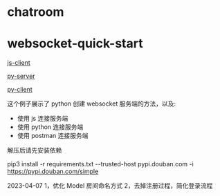 # chatroom

# websocket-quick-start

[js-client](https://socket.io/docs/v4/client-api/ '')

[py-server](https://flask-socketio.readthedocs.io/en/latest/getting_started.html#initialization '')

[py-client](https://python-socketio.readthedocs.io/en/latest/client.html '') 


这个例子展示了 python 创建 websocket 服务端的方法，以及: 

- 使用 js 连接服务端
- 使用 python 连接服务端
- 使用 postman 连接服务端

解压后请先安装依赖

pip3 install -r requirements.txt --trusted-host pypi.douban.com -i https://pypi.douban.com/simple


2023-04-07
1，优化 Model 房间命名方式
2，去掉注册过程，简化登录流程
